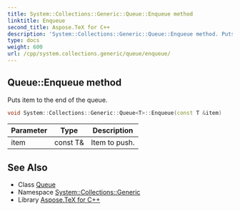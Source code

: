 ```yaml
---
title: System::Collections::Generic::Queue::Enqueue method
linktitle: Enqueue
second_title: Aspose.TeX for C++
description: 'System::Collections::Generic::Queue::Enqueue method. Puts item to the end of the queue in C++.'
type: docs
weight: 600
url: /cpp/system.collections.generic/queue/enqueue/
---
```

## Queue::Enqueue method


Puts item to the end of the queue.

```cpp
void System::Collections::Generic::Queue<T>::Enqueue(const T &item)
```


| Parameter | Type | Description |
| --- | --- | --- |
| item | const T\& | Item to push. |

## See Also

* Class [Queue](../)
* Namespace [System::Collections::Generic](../../)
* Library [Aspose.TeX for C++](../../../)
